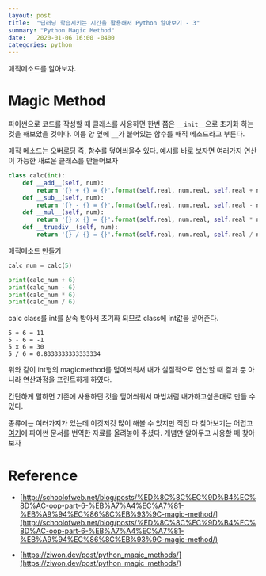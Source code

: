 ```yaml
---
layout: post
title:  "딥러닝 학습시키는 시간을 활용해서 Python 알아보기 - 3"
summary: "Python Magic Method"
date:   2020-01-06 16:00 -0400
categories: python
---
```


매직메소드를 알아보자.

# Magic Method

파이썬으로 코드를 작성할 때 클래스를 사용하면 한번 쯤은 `__init__`으로 초기화 하는 것을 해보았을 것이다. 이름 양 옆에 `__`가 붙어있는 함수를 매직 메소드라고 부른다.

매직 메소드는 오버로딩 즉, 함수를 덮어씌울수 있다. 예시를 바로 보자면 여러가지 연산이 가능한 새로운 클래스를 만들어보자

```python
class calc(int):
    def __add__(self, num):
        return '{} + {} = {}'.format(self.real, num.real, self.real + num.real)
    def __sub__(self, num):
        return '{} - {} = {}'.format(self.real, num.real, self.real - num.real)
    def __mul__(self, num):
        return '{} x {} = {}'.format(self.real, num.real, self.real * num.real)
    def __truediv__(self, num):
        return '{} / {} = {}'.format(self.real, num.real, self.real / num.real)
```

매직메소드 만들기

```python
calc_num = calc(5)

print(calc_num + 6)
print(calc_num - 6)
print(calc_num * 6)
print(calc_num / 6)
```

calc class를 int를 상속 받아서 초기화 되므로 class에 int값을 넣어준다.

```
5 + 6 = 11
5 - 6 = -1
5 x 6 = 30
5 / 6 = 0.8333333333333334
```

위와 같이 int형의 magicmethod를 덮어씌워서 내가 실질적으로 연산할 때 결과 뿐 아니라 연산과정을 프린트하게 하였다.

간단하게 말하면 기존에 사용하던 것을 덮어씌워서 마법처럼 내가하고싶은대로 만들 수 있다.

종류에는 여러가지가 있는데 이것저것 많이 해볼 수 있지만 직접 다 찾아보기는 어렵고 [여기](https://ziwon.dev/post/python_magic_methods/)에 파이썬 문서를 번역한 자료를 올려놓아 주셨다. 개념만 알아두고 사용할 때 찾아보자


# Reference
- [http://schoolofweb.net/blog/posts/%ED%8C%8C%EC%9D%B4%EC%8D%AC-oop-part-6-%EB%A7%A4%EC%A7%81-%EB%A9%94%EC%86%8C%EB%93%9C-magic-method/](http://schoolofweb.net/blog/posts/%ED%8C%8C%EC%9D%B4%EC%8D%AC-oop-part-6-%EB%A7%A4%EC%A7%81-%EB%A9%94%EC%86%8C%EB%93%9C-magic-method/)

- [https://ziwon.dev/post/python_magic_methods/](https://ziwon.dev/post/python_magic_methods/)
